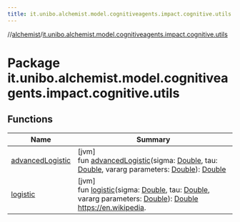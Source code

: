 ```yaml
---
title: it.unibo.alchemist.model.cognitiveagents.impact.cognitive.utils
---
```

//[alchemist](../../index.html)/[it.unibo.alchemist.model.cognitiveagents.impact.cognitive.utils](index.html)



# Package it.unibo.alchemist.model.cognitiveagents.impact.cognitive.utils



## Functions


| Name | Summary |
|---|---|
| [advancedLogistic](advanced-logistic.html) | [jvm]<br>fun [advancedLogistic](advanced-logistic.html)(sigma: [Double](https://kotlinlang.org/api/latest/jvm/stdlib/kotlin/-double/index.html), tau: [Double](https://kotlinlang.org/api/latest/jvm/stdlib/kotlin/-double/index.html), vararg parameters: [Double](https://kotlinlang.org/api/latest/jvm/stdlib/kotlin/-double/index.html)): [Double](https://kotlinlang.org/api/latest/jvm/stdlib/kotlin/-double/index.html) |
| [logistic](logistic.html) | [jvm]<br>fun [logistic](logistic.html)(sigma: [Double](https://kotlinlang.org/api/latest/jvm/stdlib/kotlin/-double/index.html), tau: [Double](https://kotlinlang.org/api/latest/jvm/stdlib/kotlin/-double/index.html), vararg parameters: [Double](https://kotlinlang.org/api/latest/jvm/stdlib/kotlin/-double/index.html)): [Double](https://kotlinlang.org/api/latest/jvm/stdlib/kotlin/-double/index.html)<br>https://en.wikipedia. |

